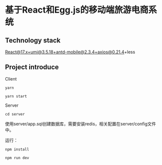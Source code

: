 # 基于React和Egg.js的移动端旅游电商系统

## Technology stack

React@17.x+umi@3.5.18+antd-mobile@2.3.4+axios@0.21.4+less

## Project introduce

Client

```
yarn

yarn start
```

Server

```
cd server
```

使用server/app.sql创建数据库，需要安装redis，相关配置在server/config文件中。

运行：

```
npm install

npm run dev
```



